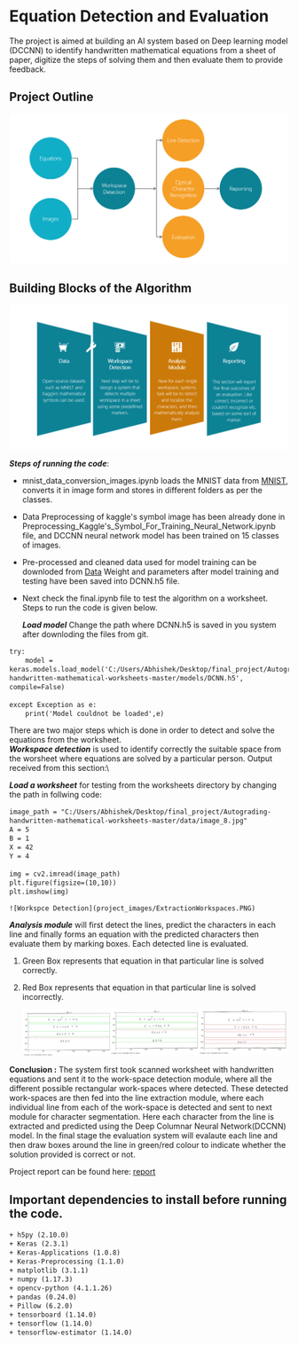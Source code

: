 # Equation Detection and Evaluation
The  project  is  aimed  at  building  an  AI  system  based on Deep learning model (DCCNN) to identify handwritten mathematical equations from a sheet of paper,
digitize the steps of solving them and then evaluate them to provide feedback.

## Project Outline

![Project Outline](project_images/project%20modules.PNG)

## Building Blocks of the Algorithm

![Project Outline](project_images/FunctionalBlock.PNG)
  
**_Steps of running the code_**:
+ mnist_data_conversion_images.ipynb loads the MNIST data from [MNIST](http://yann.lecun.com/exdb/mnist), converts it in image form and stores in different folders as per the classes.
+ Data Preprocessing of kaggle's symbol image has been already done in Preprocessing_Kaggle's_Symbol_For_Training_Neural_Network.ipynb file, and DCCNN neural network model has been trained on 15 classes of images.
+ Pre-processed and cleaned data used for model training can be downloded from [Data](https://drive.google.com/drive/folders/1-UiDxvAquxTKc4LPGOwCdE4zH0QcCL52?usp=sharing)
Weight and parameters after model training and testing have been saved into DCNN.h5 file.
+ Next check the final.ipynb file to test the algorithm on a worksheet. Steps to run the code is given below.

  **_Load model_** 
	Change the path where DCNN.h5 is saved in you system after downloding the files from git.
```
try:
    model = keras.models.load_model('C:/Users/Abhishek/Desktop/final_project/Autograding-handwritten-mathematical-worksheets-master/models/DCNN.h5', compile=False)

except Exception as e:
    print('Model couldnot be loaded',e)
```
There are two major steps which is done in order to detect and solve the equations from the worksheet.\
 **_Workspace detection_** is used to identify correctly the suitable space from the worsheet where equations are solved by a particular person. Output received from this section:\
 
 **_Load a worksheet_** for testing from the worksheets directory by changing the path in follwing code:
 
 ```
image_path = "C:/Users/Abhishek/Desktop/final_project/Autograding-handwritten-mathematical-worksheets-master/data/image_8.jpg"
A = 5
B = 1
X = 42
Y = 4

img = cv2.imread(image_path)
plt.figure(figsize=(10,10))
plt.imshow(img)
```
	![Workspce Detection](project_images/ExtractionWorkspaces.PNG) 

  **_Analysis module_** will first detect the lines, predict the characters in each line and finally forms an equation with the predicted 
characters then evaluate them by marking boxes. Each detected line is evaluated.
1. Green Box represents that equation in that particular line is solved correctly.
2. Red Box represents that equation in that particular line is solved incorrectly.

	![Evaluation](project_images/evaluation.jpg) 
	
 **Conclusion :**
 The system  first took scanned worksheet with handwritten equations and sent it to the work-space detection module, where all the different possible rectangular work-spaces where detected. These detected work-spaces are then fed into the line extraction module, where each individual line from each of the work-space is detected and sent to next module for character segmentation. Here each character from the line is extracted and predicted using the Deep Columnar Neural Network(DCCNN) model. In the final stage the evaluation system will evalaute each line and then draw boxes around the line in green/red colour to indicate whether the solution provided is correct or not.
 
Project report can be found here: [report](report/report.pdf)

## Important dependencies to install before running the code.

	+ h5py (2.10.0)
	+ Keras (2.3.1)
	+ Keras-Applications (1.0.8)
	+ Keras-Preprocessing (1.1.0)
	+ matplotlib (3.1.1)
	+ numpy (1.17.3)
	+ opencv-python (4.1.1.26)
	+ pandas (0.24.0)
	+ Pillow (6.2.0)
	+ tensorboard (1.14.0)
	+ tensorflow (1.14.0)
	+ tensorflow-estimator (1.14.0)



